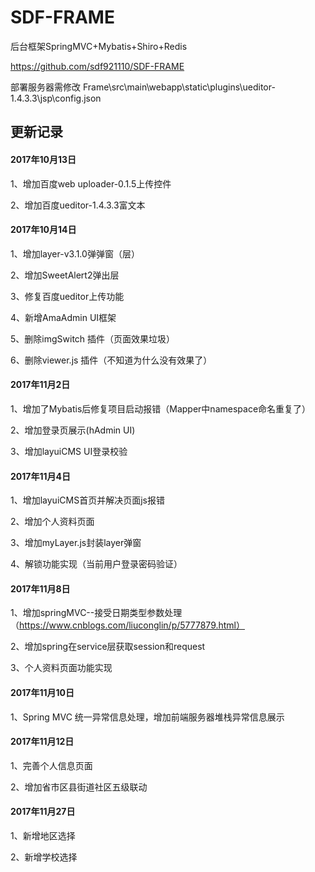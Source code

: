 # SDF-FRAME
后台框架SpringMVC+Mybatis+Shiro+Redis

https://github.com/sdf921110/SDF-FRAME

部署服务器需修改 Frame\src\main\webapp\static\plugins\ueditor-1.4.3.3\jsp\config.json

## 更新记录

#### 2017年10月13日

1、增加百度web uploader-0.1.5上传控件

2、增加百度ueditor-1.4.3.3富文本

#### 2017年10月14日

1、增加layer-v3.1.0弹弹窗（层）

2、增加SweetAlert2弹出层

3、修复百度ueditor上传功能

4、新增AmaAdmin UI框架

5、删除imgSwitch 插件（页面效果垃圾）

6、删除viewer.js 插件（不知道为什么没有效果了）

#### 2017年11月2日

1、增加了Mybatis后修复项目启动报错（Mapper中namespace命名重复了）

2、增加登录页展示(hAdmin UI)

3、增加layuiCMS UI登录校验

#### 2017年11月4日

1、增加layuiCMS首页并解决页面js报错

2、增加个人资料页面

3、增加myLayer.js封装layer弹窗

4、解锁功能实现（当前用户登录密码验证）

#### 2017年11月8日

1、增加springMVC--接受日期类型参数处理（https://www.cnblogs.com/liuconglin/p/5777879.html）

2、增加spring在service层获取session和request

3、个人资料页面功能实现

#### 2017年11月10日

1、Spring MVC 统一异常信息处理，增加前端服务器堆栈异常信息展示

#### 2017年11月12日

1、完善个人信息页面

2、增加省市区县街道社区五级联动

#### 2017年11月27日

1、新增地区选择

2、新增学校选择